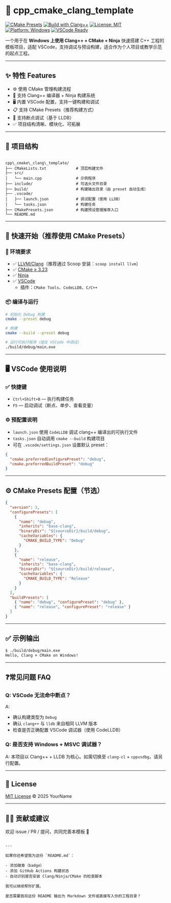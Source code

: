 # 🧱 cpp_cmake_clang_template

[![CMake Presets](https://img.shields.io/badge/CMake-Presets-blue.svg)](https://cmake.org/cmake/help/latest/manual/cmake-presets.7.html)
[![Build with Clang++](https://img.shields.io/badge/build-clang%2B%2B-orange.svg)](https://clang.llvm.org/)
[![License: MIT](https://img.shields.io/badge/license-MIT-green.svg)](./LICENSE)
[![Platform: Windows](https://img.shields.io/badge/platform-Windows-blue)](#)
[![VSCode Ready](https://img.shields.io/badge/Editor-VSCode-007ACC.svg?logo=visual-studio-code)](https://code.visualstudio.com/)


一个用于在 **Windows 上使用 Clang++ + CMake + Ninja** 快速搭建 C++ 工程的模板项目，适配 VSCode，支持调试与预设构建，适合作为个人项目或教学示范的起点工程。

---

## ✨ 特性 Features

- ⚙️ 使用 CMake 管理构建流程
- 🧠 支持 Clang++ 编译器 + Ninja 构建系统
- 🖥️ 内置 VSCode 配置，支持一键构建和调试
- 📋 支持 CMake Presets（推荐构建方式）
- 🐞 支持断点调试（基于 LLDB）
- ✅ 项目结构清晰、模块化、可拓展

---

## 📁 项目结构

```

cpp\_cmake\_clang\_template/
├── CMakeLists.txt             # 顶层构建文件
├── src/
│   └── main.cpp               # 示例程序
├── include/                   # 可选头文件目录
├── build/                     # 构建输出目录（由 preset 自动生成）
├── .vscode/
│   ├── launch.json            # 调试配置（使用 LLDB）
│   └── tasks.json             # 构建任务
├── CMakePresets.json          # 构建预设管理推荐入口
└── README.md

````

---

## 🚀 快速开始（推荐使用 CMake Presets）

### 🔧 环境要求

- ✅ [LLVM/Clang](https://releases.llvm.org/)（推荐通过 Scoop 安装：`scoop install llvm`）
- ✅ [CMake ≥ 3.23](https://cmake.org/)
- ✅ [Ninja](https://ninja-build.org/)
- ✅ [VSCode](https://code.visualstudio.com/)
  - 插件：`CMake Tools`、`CodeLLDB`、`C/C++`

### 📦 编译与运行

```bash
# 初始化 Debug 构建
cmake --preset debug

# 构建
cmake --build --preset debug

# 运行可执行程序（或在 VSCode 中调试）
./build/debug/main.exe
````

---

## 🖥️ VSCode 使用说明

### ✅ 快捷键

* `Ctrl+Shift+B` — 执行构建任务
* `F5` — 启动调试（断点、单步、查看变量）

### ⚙️ 预配置说明

* `launch.json` 使用 `CodeLLDB` 调试 clang++ 编译出的可执行文件
* `tasks.json` 自动调用 `cmake --build` 构建项目
* 可在 `.vscode/settings.json` 设置默认 preset：

```json
{
  "cmake.preferredConfigurePreset": "debug",
  "cmake.preferredBuildPreset": "debug"
}
```

---

## ⚙️ CMake Presets 配置（节选）

```json
{
  "version": 3,
  "configurePresets": [
    {
      "name": "debug",
      "inherits": "base-clang",
      "binaryDir": "${sourceDir}/build/debug",
      "cacheVariables": {
        "CMAKE_BUILD_TYPE": "Debug"
      }
    },
    {
      "name": "release",
      "inherits": "base-clang",
      "binaryDir": "${sourceDir}/build/release",
      "cacheVariables": {
        "CMAKE_BUILD_TYPE": "Release"
      }
    }
  ],
  "buildPresets": [
    { "name": "debug", "configurePreset": "debug" },
    { "name": "release", "configurePreset": "release" }
  ]
}
```

---

## ✅ 示例输出

```bash
$ ./build/debug/main.exe
Hello, Clang + CMake on Windows!
```

---

## ❓常见问题 FAQ

### Q: VSCode 无法命中断点？

A:

* 确认构建类型为 `Debug`
* 确认 `clang++` 与 `lldb` 来自相同 LLVM 版本
* 检查是否正确配置 VSCode 调试器（使用 CodeLLDB）

### Q: 是否支持 Windows + MSVC 调试器？

A: 本项目以 Clang++ + LLDB 为核心。如需切换至 `clang-cl` + `cppvsdbg`，请另行配置。

---

## 📜 License

[MIT License](LICENSE) © 2025 YourName

---

## 🙋‍♂️ 贡献或建议

欢迎 issue / PR / 提问，共同完善本模板 🎉

```

---

如果你还希望我为这份 `README.md`：

- 添加徽章（badge）
- 添加 GitHub Actions 构建状态
- 自动识别是否安装 Clang/Ninja/CMake 的检查脚本

我可以继续帮你扩展。

是否需要我将这份 README 输出为 Markdown 文件或直接写入你的工程目录？
```
